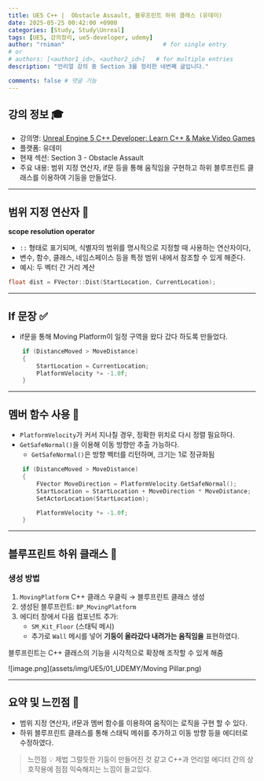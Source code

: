 ```yaml
---
title: UE5 C++ |  Obstacle Assault, 블루프린트 하위 클래스 (유데미)
date: 2025-05-25 00:42:00 +0900
categories: [Study, Study\Unreal]
tags: [UE5, 강의정리, ue5-developer, udemy]
author: "rniman"                            # for single entry
# or
# authors: [<author1_id>, <author2_id>]   # for multiple entries
description: "언리얼 강의 중 Section 3를 정리한 네번째 글입니다."

comments: false # 댓글 기능
---
```


## 강의 정보 🎓
- 강의명: [Unreal Engine 5 C++ Developer: Learn C++ & Make Video Games](https://www.udemy.com/course/unrealcourse-korean/?couponCode=CP130525)
- 플랫폼: 유데미
- 현재 섹션: Section 3 - Obstacle Assault
- 주요 내용: 범위 지정 연산자, if문 등을 통해 움직임을 구현하고 하위 블루프린트 클래스를 이용하여 기둥을 만들었다.

---

## 범위 지정 연산자 🧭

**scope resolution operator**

- `::` 형태로 표기되며, 식별자의 범위를 명시적으로 지정할 때 사용하는 연산자이다,
- 변수, 함수, 클래스, 네임스페이스 등을 특정 범위 내에서 참조할 수 있게 해준다.
- 예시: 두 벡터 간 거리 계산

```cpp
float dist = FVector::Dist(StartLocation, CurrentLocation);
```

---

## If 문장 ✅

- if문을 통해 Moving Platform이 일정 구역을 왔다 갔다 하도록 만들었다.

```cpp
	if (DistanceMoved > MoveDistance)
	{
		StartLocation = CurrentLocation;
		PlatformVelocity *= -1.0f;
	}
```

---

## 멤버 함수 사용  🎯

- `PlatformVelocity`가 커서 지나칠 경우, 정확한 위치로 다시 정렬 필요하다.
- `GetSafeNormal()`을 이용해 이동 방향만 추출 가능하다.
    - `GetSafeNormal()`은 방향 벡터를 리턴하며, 크기는 1로 정규화됨

```cpp
	if (DistanceMoved > MoveDistance)
	{
		FVector MoveDirection = PlatformVelocity.GetSafeNormal();
		StartLocation = StartLocation + MoveDirection * MoveDistance;
		SetActorLocation(StartLocation);

		PlatformVelocity *= -1.0f;
	}
```

---

## 블루프린트 하위 클래스 🧱

### 생성 방법

1. `MovingPlatform` C++ 클래스 우클릭 → 블루프린트 클래스 생성
2. 생성된 블루프린트: `BP_MovingPlatform`
3. 에디터 창에서 다음 컴포넌트 추가:
    - `SM_Kit_Floor` (스태틱 메시)
    - 추가로 `Wall` 메시를 넣어 **기둥이 올라갔다 내려가는 움직임을** 표현하였다.

블루프린트는 C++ 클래스의 기능을 시각적으로 확장해 조작할 수 있게 해줌

![image.png](assets/img/UE5/01_UDEMY/Moving Pillar.png)

---

## 요약 및 느낀점 📝

- 범위 지정 연산자, if문과 멤버 함수를 이용하여 움직이는 로직을 구현 할 수 있다.
- 하위 블루프린트 클래스를 통해 스태틱 메쉬를 추가하고 이동 방향 등을 에디터로 수정하였다.
> 느낀점 💡 제법 그럴듯한 기둥이 만들어진 것 같고 C++과 언리얼 에디터 간의 상호작용에 점점 익숙해지는
> 느낌이 들고있다.
